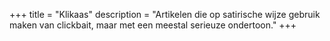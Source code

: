 +++
title       = "Klikaas"
description = "Artikelen die op satirische wijze gebruik maken van clickbait, maar met een meestal serieuze ondertoon."
+++
